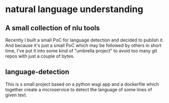 
# natural language understanding
## A small collection of nlu tools
Recently I built a small PoC for language detection and decided to publish it. And because it's just a
small PoC which may be followed by others in short time, I've put it into some kind of "umbrella project"
to avoid too many git repos with just a couple of bytes.

## language-detection
This is s small project based on a python wsgi app and a dockerfile which together create a microservice
to detect the language of some lines of given text.

